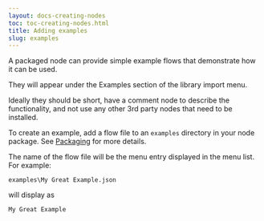 ```yaml
---
layout: docs-creating-nodes
toc: toc-creating-nodes.html
title: Adding examples
slug: examples
---
```


A packaged node can provide simple example flows that demonstrate how it can be used.

They will appear under the Examples section of the library import menu.

Ideally they should be short, have a comment node to describe the functionality, and not use
any other 3rd party nodes that need to be installed.

To create an example, add a flow file to an <code>examples</code> directory in your node package. See [Packaging](packaging) for more details.

The name of the flow file will be the menu entry displayed in the menu list. For example:

    examples\My Great Example.json

will display as

    My Great Example

